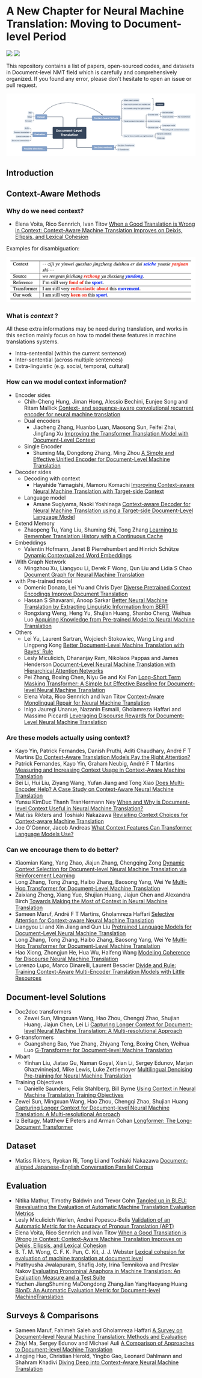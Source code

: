 # A New Chapter for Neural Machine Translation: Moving to Document-level Period

![](https://img.shields.io/badge/Status-building-brightgreen) ![](https://img.shields.io/badge/PRs-Welcome-red) 

This repository contains a list of papers, open-sourced codes, and datasets in Document-level NMT field which is carefully and comprehensively organized. If you found any error, please don't hesitate to open an issue or pull request.

![mind](dlt.png)

## Introduction

## Context-Aware Methods

### Why do we need context?

* Elena Voita, Rico Sennrich, Ivan Titov [When a Good Translation is Wrong in Context: Context-Aware Machine Translation Improves on Deixis, Ellipsis, and Lexical Cohesion](https://dx.doi.org/10.18653/v1/p19-1116)

Examples for disambiguation:

![examples](ex.png)
### What is _context_ ?

All these extra informations may be need during translation, and works in this section mainly focus on how to model these features in machine translations systems.

* Intra-sentential (within the current sentence)
* Inter-sentential (across multiple sentences)
* Extra-linguistic (e.g. social, temporal, cultural)

### How can we model context information?

* Encoder sides
  * Chih-Cheng Hung, Jiman Hong, Alessio Bechini, Eunjee Song and Ritam Mallick [Context- and sequence-aware convolutional recurrent encoder for neural machine translation](https://dl.acm.org/doi/10.1145/3412841.3442099)
  * Dual encoders
    * Jiacheng Zhang, Huanbo Luan, Maosong Sun, Feifei Zhai, Jingfang Xu [Improving the Transformer Translation Model with Document-Level Context](https://dx.doi.org/10.18653/v1/d18-1049)
  * Single Encoder
    * Shuming Ma, Dongdong Zhang, Ming Zhou [A Simple and Effective Unified Encoder for Document-Level Machine Translation](https://dx.doi.org/10.18653/v1/2020.acl-main.321)
* Decoder sides
  * Decoding with context
    * Hayahide Yamagishi, Mamoru Komachi [Improving Context-aware Neural Machine Translation with Target-side Context](https://arxiv.org/abs/1909.00531)
  * Language model
    * Amane Sugiyama, Naoki Yoshinaga [Context-aware Decoder for Neural Machine Translation using a Target-side Document-Level Language Model](https://arxiv.org/abs/2010.12827)
* Extend Memory
  * Zhaopeng Tu, Yang Liu, Shuming Shi, Tong Zhang [Learning to Remember Translation History with a Continuous Cache](https://arxiv.org/abs/1711.09367)
* Embeddings
  * Valentin Hofmann, Janet B Pierrehumbert and Hinrich Schütze [Dynamic Contextualized Word Embeddings](https://arxiv.org/abs/2010.12684)
* With Graph Network
  * Mingzhou Xu, Liangyou Li, Derek F Wong, Qun Liu and Lidia S Chao [Document Graph for Neural Machine Translation](https://arxiv.org/abs/2012.03477)
* with Pre-trained model
  * Domenic Donato, Lei Yu and Chris Dyer [Diverse Pretrained Context Encodings Improve Document Translation](https://arxiv.org/abs/2106.03717)
  * Hassan S Shavarani, Anoop Sarkar [Better Neural Machine Translation by Extracting Linguistic Information from BERT](https://arxiv.org/abs/2104.02831)
  * Rongxiang Weng, Heng Yu, Shujian Huang, Shanbo Cheng, Weihua Luo [Acquiring Knowledge from Pre-trained Model to Neural Machine Translation](https://arxiv.org/abs/1912.01774)
* Others
  * Lei Yu, Laurent Sartran, Wojciech Stokowiec, Wang Ling and Lingpeng Kong [Better Document-Level Machine Translation with Bayes' Rule](https://arxiv.org/abs/1910.00553)
  * Lesly Miculicich, Dhananjay Ram, Nikolaos Pappas and James Henderson [Document-Level Neural Machine Translation with Hierarchical Attention Networks](https://dx.doi.org/10.18653/v1/d18-1325)
  * Pei Zhang, Boxing Chen, Niyu Ge and Kai Fan [Long-Short Term Masking Transformer: A Simple but Effective Baseline for Document-level Neural Machine Translation](https://arxiv.org/abs/2009.09127)
  * Elena Voita, Rico Sennrich and Ivan Titov [Context-Aware Monolingual Repair for Neural Machine Translation](https://www.aclweb.org/anthology/D19-1081)
  * Inigo Jauregi Unanue, Nazanin Esmaili, Gholamreza Haffari and Massimo Piccardi [Leveraging Discourse Rewards for Document-Level Neural Machine Translation](https://arxiv.org/abs/2010.03732)

### Are these models actually using context?

* Kayo Yin, Patrick Fernandes, Danish Pruthi, Aditi Chaudhary, André F T Martins [Do Context-Aware Translation Models Pay the Right Attention?](https://arxiv.org/abs/2105.06977)
* Patrick Fernandes, Kayo Yin, Graham Neubig, André F T Martins [Measuring and Increasing Context Usage in Context-Aware Machine Translation](https://arxiv.org/abs/2105.03482)
* Bei Li, Hui Liu, Ziyang Wang, Yufan Jiang and Tong Xiao [Does Multi-Encoder Help? A Case Study on Context-Aware Neural Machine Translation](https://aclanthology.org/2020.acl-main.322)
* Yunsu KimDuc Thanh TranHermann Ney [When and Why is Document-level Context Useful in Neural Machine Translation?](https://arxiv.org/abs/1910.00294)
* Mat ̄ıss Rikters and Toshiaki Nakazawa [Revisiting Context Choices for Context-aware Machine Translation]()
* Joe O'Connor, Jacob Andreas [What Context Features Can Transformer Language Models Use?](https://arxiv.org/abs/2106.08367)

### Can we encourage them to do better?

* Xiaomian Kang, Yang Zhao, Jiajun Zhang, Chengqing Zong [Dynamic Context Selection for Document-level Neural Machine Translation via Reinforcement Learning](https://arxiv.org/abs/2010.04314)
* Long Zhang, Tong Zhang, Haibo Zhang, Baosong Yang, Wei Ye [Multi-Hop Transformer for Document-Level Machine Translation](https://dx.doi.org/10.18653/v1/2021.naacl-main.309)
* Zaixiang Zheng, Xiang Yue, Shujian Huang, Jiajun Chen and Alexandra Birch [Towards Making the Most of Context in Neural Machine Translation](https://www.ijcai.org/proceedings/2020/551)
* Sameen Maruf, André F T Martins, Gholamreza Haffari [Selective Attention for Context-aware Neural Machine Translation](https://aclweb.org/anthology/N19-1313)
* Liangyou Li and Xin Jiang and Qun Liu [Pretrained Language Models for Document-Level Neural Machine Translation](https://arxiv.org/abs/1911.03110)
* Long Zhang, Tong Zhang, Haibo Zhang, Baosong Yang, Wei Ye [Multi-Hop Transformer for Document-Level Machine Translation](https://aclanthology.org/2021.naacl-main.309.pdf)
* Hao Xiong, Zhongjun He, Hua Wu, Haifeng Wang [Modeling Coherence for Discourse Neural Machine Translation](https://wvvw.aaai.org/ojs/index.php/AAAI/article/view/4721)
* Lorenzo Lupo, Marco Dinarelli, Laurent Besacier [Divide and Rule: Training Context-Aware Multi-Encoder Translation Models with Little Resources](https://arxiv.org/abs/2103.17151)

## Document-level Solutions

* Doc2doc transformers
  * Zewei Sun, Mingxuan Wang, Hao Zhou, Chengqi Zhao, Shujian Huang, Jiajun Chen, Lei Li [Capturing Longer Context for Document-level Neural Machine Translation: A Multi-resolutional Approach](https://arxiv.org/pdf/2010.08961.pdf)
* G-transformers
  * Guangsheng Bao, Yue Zhang, Zhiyang Teng, Boxing Chen, Weihua Luo [G-Transformer for Document-level Machine Translation](https://arxiv.org/abs/2105.14761)
* Mbart
  * Yinhan Liu, Jiatao Gu, Naman Goyal, Xian Li, Sergey Edunov, Marjan Ghazvininejad, Mike Lewis, Luke Zettlemoyer [Multilingual Denoising Pre-training for Neural Machine Translation](https://arxiv.org/abs/2001.08210)
* Training Objectives
  * Danielle Saunders, Felix Stahlberg, Bill Byrne [Using Context in Neural Machine Translation Training Objectives](https://arxiv.org/abs/2005.01483)
* Zewei Sun, Mingxuan Wang, Hao Zhou, Chengqi Zhao, Shujian Huang [Capturing Longer Context for Document-level Neural Machine Translation: A Multi-resolutional Approach](https://arxiv.org/abs/2010.08961)
* Iz Beltagy, Matthew E Peters and Arman Cohan [Longformer: The Long-Document Transformer](https://arxiv.org/abs/2004.05150)

## Dataset

* Matīss Rikters, Ryokan Ri, Tong Li and Toshiaki Nakazawa [Document-aligned Japanese-English Conversation Parallel Corpus](https://arxiv.org/abs/2012.06143)

## Evaluation

* Nitika Mathur, Timothy Baldwin and Trevor Cohn [Tangled up in BLEU: Reevaluating the Evaluation of Automatic Machine Translation Evaluation Metrics](https://dx.doi.org/10.18653/v1/2020.acl-main.448)
* Lesly Miculicich Werlen, Andrei Popescu-Belis [Validation of an Automatic Metric for the Accuracy of Pronoun Translation (APT)](https://aclanthology.org/W17-4802)
* Elena Voita, Rico Sennrich and Ivan Titov [When a Good Translation is Wrong in Context: Context-Aware Machine Translation Improves on Deixis, Ellipsis, and Lexical Cohesion](https://www.aclweb.org/anthology/P19-1116)
* B. T. M. Wong, C. F. K. Pun, C. Kit, J. J. Webster [Lexical cohesion for evaluation of machine translation at document level](https://ieeexplore.ieee.org/document/6138201/)
* Prathyusha Jwalapuram, Shafiq Joty, Irina Temnikova and Preslav Nakov [Evaluating Pronominal Anaphora in Machine Translation: An Evaluation Measure and a Test Suite](https://aclanthology.org/D19-1294)
* Yuchen JiangShuming MaDongdong ZhangJian YangHaoyang Huang [BlonD: An Automatic Evaluation Metric for Document-level MachineTranslation](https://arxiv.org/abs/2103.11878)

## Surveys & Comparisons

* Sameen Maruf, Fahimeh Saleh and Gholamreza Haffari [A Survey on Document-level Neural Machine Translation: Methods and Evaluation](https://dl.acm.org/doi/10.1145/3441691)
* Zhiyi Ma, Sergey Edunov and Michael Auli [A Comparison of Approaches to Document-level Machine Translation](https://arxiv.org/abs/2101.11040)
* Jingjing Huo, Christian Herold, Yingbo Gao, Leonard Dahlmann and Shahram Khadivi [Diving Deep into Context-Aware Neural Machine Translation](https://arxiv.org/abs/2010.09482)